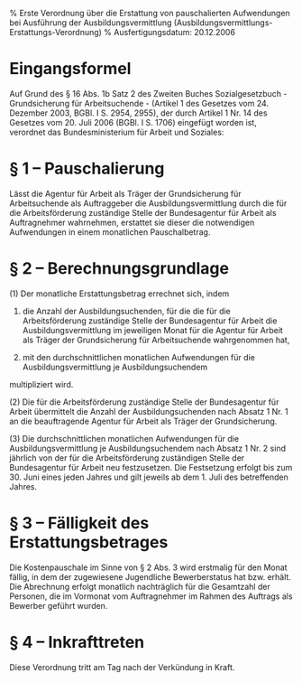 % Erste Verordnung über die Erstattung von pauschalierten Aufwendungen bei Ausführung der Ausbildungsvermittlung  (Ausbildungsvermittlungs-Erstattungs-Verordnung)
% Ausfertigungsdatum: 20.12.2006
 
# Eingangsformel

Auf Grund des § 16 Abs. 1b Satz 2 des Zweiten Buches Sozialgesetzbuch - Grundsicherung für Arbeitsuchende - (Artikel 1 des Gesetzes vom 24. Dezember 2003, BGBl. I S. 2954, 2955), der durch Artikel 1 Nr. 14 des Gesetzes vom 20. Juli 2006 (BGBl. I S. 1706) eingefügt worden ist, verordnet das Bundesministerium für Arbeit und Soziales:

# § 1 – Pauschalierung

Lässt die Agentur für Arbeit als Träger der Grundsicherung für Arbeitsuchende als Auftraggeber die Ausbildungsvermittlung durch die für die Arbeitsförderung zuständige Stelle der Bundesagentur für Arbeit als Auftragnehmer wahrnehmen, erstattet sie dieser die notwendigen Aufwendungen in einem monatlichen Pauschalbetrag.

# § 2 – Berechnungsgrundlage

(1) Der monatliche Erstattungsbetrag errechnet sich, indem

1. die Anzahl der Ausbildungsuchenden, für die die für die Arbeitsförderung zuständige Stelle der Bundesagentur für Arbeit die Ausbildungsvermittlung im jeweiligen Monat für die Agentur für Arbeit als Träger der Grundsicherung für Arbeitsuchende wahrgenommen hat,

2. mit den durchschnittlichen monatlichen Aufwendungen für die Ausbildungsvermittlung je Ausbildungsuchendem

multipliziert wird.

(2) Die für die Arbeitsförderung zuständige Stelle der Bundesagentur für Arbeit übermittelt die Anzahl der Ausbildungsuchenden nach Absatz 1 Nr. 1 an die beauftragende Agentur für Arbeit als Träger der Grundsicherung.

(3) Die durchschnittlichen monatlichen Aufwendungen für die Ausbildungsvermittlung je Ausbildungsuchendem nach Absatz 1 Nr. 2 sind jährlich von der für die Arbeitsförderung zuständigen Stelle der Bundesagentur für Arbeit neu festzusetzen. Die Festsetzung erfolgt bis zum 30. Juni eines jeden Jahres und gilt jeweils ab dem 1. Juli des betreffenden Jahres.

# § 3 – Fälligkeit des Erstattungsbetrages

Die Kostenpauschale im Sinne von § 2 Abs. 3 wird erstmalig für den Monat fällig, in dem der zugewiesene Jugendliche Bewerberstatus hat bzw. erhält. Die Abrechnung erfolgt monatlich nachträglich für die Gesamtzahl der Personen, die im Vormonat vom Auftragnehmer im Rahmen des Auftrags als Bewerber geführt wurden.

# § 4 – Inkrafttreten

Diese Verordnung tritt am Tag nach der Verkündung in Kraft.

